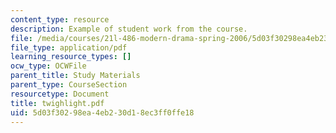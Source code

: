 ```yaml
---
content_type: resource
description: Example of student work from the course.
file: /media/courses/21l-486-modern-drama-spring-2006/5d03f30298ea4eb230d18ec3ff0ffe18_twighlight.pdf
file_type: application/pdf
learning_resource_types: []
ocw_type: OCWFile
parent_title: Study Materials
parent_type: CourseSection
resourcetype: Document
title: twighlight.pdf
uid: 5d03f302-98ea-4eb2-30d1-8ec3ff0ffe18
---
```


